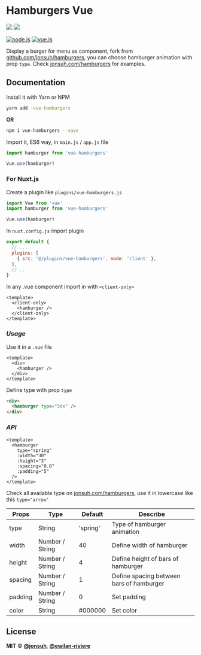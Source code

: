 # **Hamburgers Vue**

[![](https://img.shields.io/npm/v/vue-hamburgers.svg?style=flat-square&color=cb3837&logo=npm&logoColor=ffffff)](https://www.npmjs.com/package/vue-hamburgers)
[![](https://img.shields.io/github/license/ewilan-riviere/vuepress-theme-useweb.svg?style=flat-square&color=f05032&logo=git&logoColor=ffffff)](https://github.com/ewilan-riviere/vue-hamburgers/blob/master/LICENSE)

[![node.js](https://img.shields.io/static/v1?label=Node.js&message=v12.16&color=339933&style=flat-square&logo=node.js&logoColor=ffffff)](https://nodejs.org/en/)
[![vue.js](https://img.shields.io/static/v1?label=Vue.js&message=v2.6&color=4FC08D&style=flat-square&logo=vue.js&logoColor=ffffff)](https://vuejs.org/)

Display a burger for menu as component, fork from [github.com/jonsuh/hamburgers](https://github.com/jonsuh/hamburgers), you can choose hamburger animation with prop `type`. Check [jonsuh.com/hamburgers](https://jonsuh.com/hamburgers/) for examples.

## **Documentation**

Install it with Yarn or NPM

```bash
yarn add -vue-hamburgers
```

**OR**

```bash
npm i vue-hamburgers --save
```

Import it, ES6 way, in `main.js` / `app.js` file

```js
import hamburger from 'vue-hamburgers'

Vue.use(hamburger)
```

### **For Nuxt.js**

Create a plugin like `plugins/vue-hamburgers.js`

```js
import Vue from 'vue'
import hamburger from 'vue-hamburgers'

Vue.use(hamburger)
```

In `nuxt.config.js` import plugin

```js
export default {
  // ...
  plugins: [
    { src: '@/plugins/vue-hamburgers', mode: 'client' },
  ],
  // ...
}
```

In any .vue component import in with `<client-only>`

```vue
<template>
  <client-only>
    <hamburger />
  </client-only>
</template>
```

### *Usage*

Use it in a `.vue` file

```vue
<template>
  <div>
    <hamburger />
  </div>
</template>
```

Define type with prop `type`

```html
<div>
  <hamburger type="3dx" />
</div>
```

### *API*

```vue
<template>
  <hamburger
    type="spring"
    :width="30"
    :height="3"
    :spacing="0.8"
    :padding="5"
  />
</template>
```

Check all available type on [jonsuh.com/hamburgers](https://jonsuh.com/hamburgers/), use it in lowercase like this `type="arrow"`

| Props        | Type    | Default | Describe                                                                   |
|--------------|---------|---------|----------------------------------------------------------------------------|
| type          | String  | 'spring'      | Type of hamburger animation |
| width | Number / String | 40 | Define width of hamburger |
| height | Number / String | 4 | Define height of bars of hamburger |
| spacing | Number / String | 1 | Define spacing between bars of hamburger |
| padding | Number / String | 0 | Set padding |
| color | String | #000000 | Set color |

## **License**

**MIT** &copy; [**@jonsuh**](https://github.com/jonsuh), [**@ewilan-riviere**](https://github.com/ewilan-riviere)
